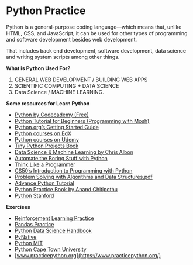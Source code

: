 # Python Practice

Python is a general-purpose coding language—which means that, unlike HTML, CSS, and JavaScript, it can be used for other types of programming and software development besides web development.

That includes back end development, software development, data science and writing system scripts among other things.

**What is Python Used For?**

1. GENERAL WEB DEVELOPMENT / BUILDING WEB APPS
2. SCIENTIFIC COMPUTING + DATA SCIENCE
3. Data Science / MACHINE LEARNING.

**Some resources for Learn Python**

- [Python by Codecademy (Free)](https://www.codecademy.com/learn/learn-python)
- [Python Tutorial for Beginners (Programming with Mosh)](https://www.youtube.com/watch?v=_uQrJ0TkZlc)
- [Python.org’s Getting Started Guide](https://www.python.org/about/gettingstarted/)
- [Python courses on EdX](https://www.edx.org/learn/python)
- [Python courses on Udemy](https://www.udemy.com/topic/python/)
- [Tiny Python Projects Book](https://www.manning.com/books/tiny-python-projects)
- [Data Science & Machine Learning by Chris Albon](https://chrisalbon.com/)
- [Automate the Boring Stuff with Python](https://automatetheboringstuff.com/)
- [Think Like a Programmer](https://www.amazon.com/Think-Like-Programmer-Introduction-Creative/dp/1593274246/ref=as_li_ss_tl?ie=UTF8&linkCode=sl1&tag=vantspr-20&linkId=4eafe8e61be1c7f1c8dfdec62532152a)
- [CS50’s Introduction to Programming with Python](https://cs50.harvard.edu/python/2022/)
- [Problem Solving with Algorithms and Data Structures.pdf](https://github.com/Shakib-IO/Python_Practice/files/9897072/ProblemSolvingwithAlgorithmsandDataStructures.pdf)
- [Advance Python Tutorial](https://www.youtube.com/playlist?list=PL7yh-TELLS1FuqLSjl5bgiQIEH25VEmIc)
- [Python Practice Book by Anand Chitipothu](https://anandology.com/python-practice-book/index.html#)
- [Python Stanford](https://web.stanford.edu/class/archive/cs/cs106a/cs106a.1208/index.html#mainNav)



**Exercises**

- [Reinforcement Learning Practice](https://github.com/ShangtongZhang/reinforcement-learning-an-introduction)
- [Pandas Practice](https://github.com/guipsamora/pandas_exercises)
- [Python Data Science Handbook](https://jakevdp.github.io/PythonDataScienceHandbook/)
- [PyNative](https://pynative.com/python-basic-exercise-for-beginners/)
- [Python MIT](http://web.mit.edu/6.s189/www/index.html)
- [Python Cape Town University](https://www.cs.uct.ac.za/mit_notes/python/Object_Oriented_Programming.html#)
- [www.practicepython.org](https://www.practicepython.org/)
